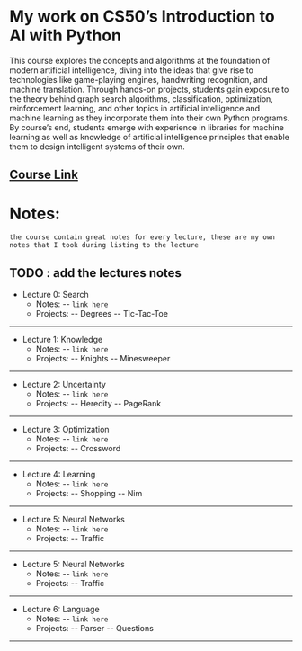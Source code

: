 # My work on CS50’s Introduction to AI with Python

This course explores the concepts and algorithms at the foundation of modern artificial intelligence, diving into the ideas that give rise to technologies like game-playing engines, handwriting recognition, and machine translation. Through hands-on projects, students gain exposure to the theory behind graph search algorithms, classification, optimization, reinforcement learning, and other topics in artificial intelligence and machine learning as they incorporate them into their own Python programs. By course’s end, students emerge with experience in libraries for machine learning as well as knowledge of artificial intelligence principles that enable them to design intelligent systems of their own.


## [Course Link ](https://online-learning.harvard.edu/course/cs50s-introduction-artificial-intelligence-python?delta=0 "CS50 AI")

# Notes:
`the course contain great notes for every lecture, these are my own notes that I took during listing to the lecture`

## TODO : add the lectures notes

- Lecture 0: Search
    - Notes:
    -- `link here`
    - Projects:
    -- Degrees
    -- Tic-Tac-Toe
___
- Lecture 1: Knowledge
    - Notes:
    -- `link here`
    - Projects:
    -- Knights
    -- Minesweeper
___
- Lecture 2: Uncertainty
    - Notes:
    -- `link here`
    - Projects:
    -- Heredity
    -- PageRank
___
- Lecture 3: Optimization
    - Notes:
    -- `link here`
    - Projects:
    -- Crossword
___
- Lecture 4: Learning
    - Notes:
    -- `link here`
    - Projects:
    -- Shopping
    -- Nim
___
- Lecture 5: Neural Networks
    - Notes:
    -- `link here`
    - Projects:
    -- Traffic
___
- Lecture 5: Neural Networks
    - Notes:
    -- `link here`
    - Projects:
    -- Traffic
___
- Lecture 6: Language
    - Notes:
    -- `link here`
    - Projects:
    -- Parser
    -- Questions
___
